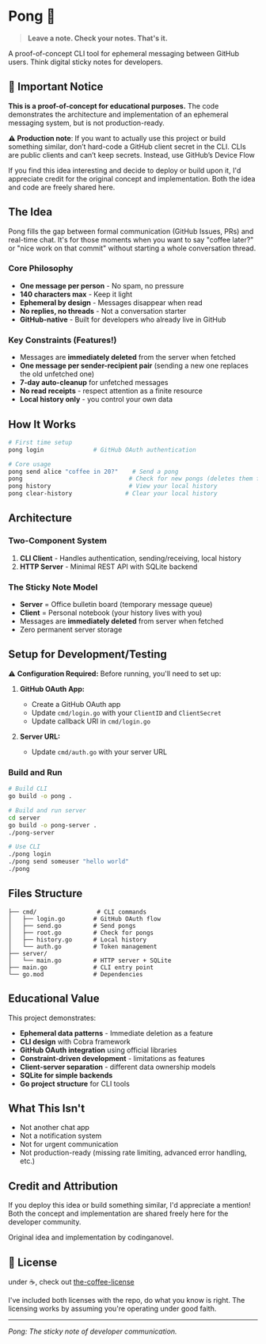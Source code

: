 # Pong 📝

> **Leave a note. Check your notes. That's it.**

A proof-of-concept CLI tool for ephemeral messaging between GitHub users. Think digital sticky notes for developers.

## 🚨 Important Notice

**This is a proof-of-concept for educational purposes.** The code demonstrates the architecture and implementation of an ephemeral messaging system, but is not production-ready.

**⚠️ Production note**: If you want to actually use this project or build something similar, don’t hard-code a GitHub client secret in the CLI. CLIs are public clients and can’t keep secrets. Instead, use GitHub’s Device Flow

If you find this idea interesting and decide to deploy or build upon it, I'd appreciate credit for the original concept and implementation. Both the idea and code are freely shared here.

## The Idea

Pong fills the gap between formal communication (GitHub Issues, PRs) and real-time chat. It's for those moments when you want to say "coffee later?" or "nice work on that commit" without starting a whole conversation thread.

### Core Philosophy

- **One message per person** - No spam, no pressure
- **140 characters max** - Keep it light
- **Ephemeral by design** - Messages disappear when read
- **No replies, no threads** - Not a conversation starter
- **GitHub-native** - Built for developers who already live in GitHub

### Key Constraints (Features!)

- Messages are **immediately deleted** from the server when fetched
- **One message per sender-recipient pair** (sending a new one replaces the old unfetched one)
- **7-day auto-cleanup** for unfetched messages
- **No read receipts** - respect attention as a finite resource
- **Local history only** - you control your own data

## How It Works

```bash
# First time setup
pong login              # GitHub OAuth authentication

# Core usage  
pong send alice "coffee in 20?"    # Send a pong
pong                              # Check for new pongs (deletes them from server)
pong history                      # View your local history
pong clear-history               # Clear your local history
```

## Architecture

### Two-Component System

1. **CLI Client** - Handles authentication, sending/receiving, local history
2. **HTTP Server** - Minimal REST API with SQLite backend

### The Sticky Note Model

- **Server** = Office bulletin board (temporary message queue)
- **Client** = Personal notebook (your history lives with you)
- Messages are **immediately deleted** from server when fetched
- Zero permanent server storage

## Setup for Development/Testing

⚠️ **Configuration Required:** Before running, you'll need to set up:

1. **GitHub OAuth App:**
   - Create a GitHub OAuth app
   - Update `cmd/login.go` with your `ClientID` and `ClientSecret`
   - Update callback URI in `cmd/login.go`

2. **Server URL:**
   - Update `cmd/auth.go` with your server URL

### Build and Run

```bash
# Build CLI
go build -o pong .

# Build and run server
cd server
go build -o pong-server .
./pong-server

# Use CLI
./pong login
./pong send someuser "hello world"
./pong
```

## Files Structure

```
├── cmd/                 # CLI commands
│   ├── login.go        # GitHub OAuth flow
│   ├── send.go         # Send pongs
│   ├── root.go         # Check for pongs
│   ├── history.go      # Local history
│   └── auth.go         # Token management
├── server/
│   └── main.go         # HTTP server + SQLite
├── main.go             # CLI entry point
└── go.mod              # Dependencies
```

## Educational Value

This project demonstrates:

- **Ephemeral data patterns** - Immediate deletion as a feature
- **CLI design** with Cobra framework
- **GitHub OAuth integration** using official libraries
- **Constraint-driven development** - limitations as features
- **Client-server separation** - different data ownership models
- **SQLite for simple backends**
- **Go project structure** for CLI tools

## What This Isn't

- Not another chat app
- Not a notification system  
- Not for urgent communication
- Not production-ready (missing rate limiting, advanced error handling, etc.)

## Credit and Attribution

If you deploy this idea or build something similar, I'd appreciate a mention! Both the concept and implementation are shared freely here for the developer community.

Original idea and implementation by codinganovel.

## 📄 License

under ☕️, check out [the-coffee-license](https://github.com/codinganovel/The-Coffee-License)

I've included both licenses with the repo, do what you know is right. The licensing works by assuming you're operating under good faith.

---

*Pong: The sticky note of developer communication.*